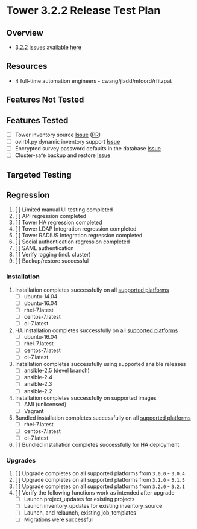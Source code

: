 # Tower 3.2.2 Release Test Plan

## Overview

* 3.2.2 issues available [here](https://github.com/ansible/ansible-tower/issues?utf8=%E2%9C%93&q=is%3Aopen%20is%3Aissue%20milestone%3Arelease_3.2.2)

## Resources
* 4 full-time automation engineers - cwang/jladd/mfoord/rfitzpat

## Features Not Tested

## Features Tested

* [ ] Tower inventory source [Issue](https://github.com/ansible/ansible-tower/issues/6297) ([PR](https://github.com/ansible/tower/pull/551))
* [ ] ovirt4.py dynamic inventory support [Issue](https://github.com/ansible/ansible-tower/issues/6522)
* [ ] Encrypted survey password defaults in the database [Issue](https://github.com/ansible/ansible-tower/issues/7046)
* [ ] Cluster-safe backup and restore [Issue](https://github.com/ansible/ansible-tower/issues/7709)

## Targeted Testing

## Regression
1. [ ] Limited manual UI testing completed
1. [ ] API regression completed
1. [ ] Tower HA regression completed
1. [ ] Tower LDAP Integration regression completed
1. [ ] Tower RADIUS Integration regression completed
1. [ ] Social authentication regression completed
1. [ ] SAML authentication
1. [ ] Verify logging (incl. cluster)
1. [ ] Backup/restore successful

### Installation
1. Installation completes successfully on all [supported platforms](https://docs.ansible.com/ansible-tower/3.2.1/html/installandreference/requirements_refguide.html)
    * [ ] ubuntu-14.04
    * [ ] ubuntu-16.04
    * [ ] rhel-7.latest
    * [ ] centos-7.latest
    * [ ] ol-7.latest
1. HA installation completes successfully on all [supported platforms](https://docs.ansible.com/ansible-tower/3.2.1/html/administration/clustering.html#setup-considerations)
    * [ ] ubuntu-16.04
    * [ ] rhel-7.latest
    * [ ] centos-7.latest
    * [ ] ol-7.latest
1. Installation completes successfully using supported ansible releases
    * [ ] ansible-2.5 (devel branch)
    * [ ] ansible-2.4
    * [ ] ansible-2.3
    * [ ] ansible-2.2
1. Installation completes successfully on supported images
    * [ ] AMI (unlicensed)
    * [ ] Vagrant
1. Bundled installation completes successfully on all [supported platforms](https://docs.ansible.com/ansible-tower/3.2.1/html/installandreference/tower_installer.html#bundled-install)
    * [ ] rhel-7.latest
    * [ ] centos-7.latest
    * [ ] ol-7.latest
1. [ ] Bundled installation completes successfully for HA deployment

### Upgrades
1. [ ] Upgrade completes on all supported platforms from `3.0.0` - `3.0.4`
1. [ ] Upgrade completes on all supported platforms from `3.1.0` - `3.1.5`
1. [ ] Upgrade completes on all supported platforms from `3.2.0` - `3.2.1`
1. [ ] Verify the following functions work as intended after upgrade
    * [ ] Launch project_updates for existing projects
    * [ ] Launch inventory_updates for existing inventory_source
    * [ ] Launch, and relaunch, existing job_templates
    * [ ] Migrations were successful
